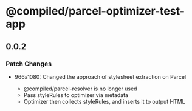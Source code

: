# @compiled/parcel-optimizer-test-app

## 0.0.2

### Patch Changes

- 966a1080: Changed the approach of stylesheet extraction on Parcel

  - @compiled/parcel-resolver is no longer used
  - Pass styleRules to optimizer via metadata
  - Optimizer then collects styleRules, and inserts it to output HTML

